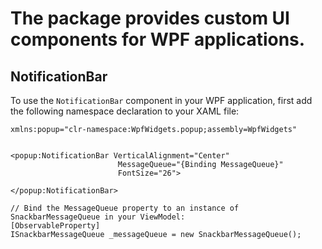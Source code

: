 ﻿# The package provides custom UI components for WPF applications.

## NotificationBar

To use the `NotificationBar` component in your WPF application, first add the following namespace declaration to your XAML file:
``` xaml
xmlns:popup="clr-namespace:WpfWidgets.popup;assembly=WpfWidgets"


<popup:NotificationBar VerticalAlignment="Center"
                        MessageQueue="{Binding MessageQueue}"
                        FontSize="26">

</popup:NotificationBar>
```
``` Csharp
// Bind the MessageQueue property to an instance of SnackbarMessageQueue in your ViewModel:
[ObservableProperty]
ISnackbarMessageQueue _messageQueue = new SnackbarMessageQueue();
```
